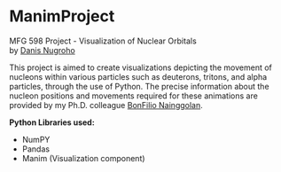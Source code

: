 # ManimProject
MFG 598 Project - Visualization of Nuclear Orbitals <br>
by [Danis Nugroho](https://www.linkedin.com/in/danis-nugroho/)

This project is aimed to create visualizations depicting the movement of nucleons within various particles such as deuterons, tritons, and alpha particles, through the use of Python. The precise information about the nucleon positions and movements required for these animations are provided by my Ph.D. colleague [BonFilio Nainggolan](https://www.linkedin.com/in/bonfilio-nainggolan-12508415a/).

**Python Libraries used:** <br>
- NumPY
- Pandas
- Manim (Visualization component)

